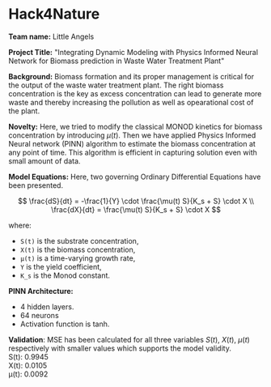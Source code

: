 # Hack4Nature
$\textbf{Team name:}$ Little Angels  

$\textbf{Project Title:}$ "Integrating Dynamic Modeling with Physics Informed Neural Network for Biomass prediction in Waste Water Treatment Plant"  

$\textbf{Background:}$ Biomass formation and its proper management is critical for the output of the waste water treatment plant. The right biomass concentration is the key as excess concentration can lead to generate more waste and thereby increasing the pollution as well as opearational cost of the plant.  

$\textbf{Novelty:}$ Here, we tried to modify the classical MONOD kinetics for biomass concentration by introducing $\mu(t)$. Then we have applied Physics Informed Neural network (PINN) algorithm to estimate the biomass concentration at any point of time. This algorithm is efficient in capturing solution even with small amount of data.  

$\textbf{Model Equations:}$ Here, two governing Ordinary Differential Equations have been presented.  

$$
\frac{dS}{dt} = -\frac{1}{Y} \cdot \frac{\mu(t) S}{K_s + S} \cdot X \\
\frac{dX}{dt} = \frac{\mu(t) S}{K_s + S} \cdot X
$$

where:
- `S(t)` is the substrate concentration,  
- `X(t)` is the biomass concentration,  
- `μ(t)` is a time-varying growth rate,  
- `Y` is the yield coefficient,  
- `K_s` is the Monod constant.

$\textbf{PINN Architecture:}$ 
- 4 hidden layers.
- 64 neurons
- Activation function is tanh.

$\textbf{Validation}$: MSE has been calculated for all three variables $S(t)$, $X(t)$, $\mu(t)$ respectively with smaller values which supports the model validity.  
S(t): 0.9945  
X(t): 0.0105  
μ(t): 0.0092 

